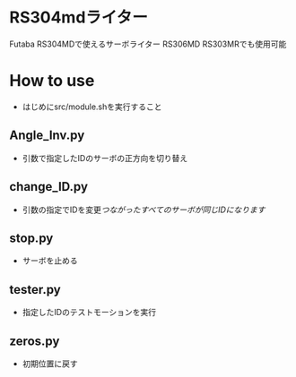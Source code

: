 # RS304mdライター
Futaba RS304MDで使えるサーボライター
RS306MD RS303MRでも使用可能

# How to use
* はじめにsrc/module.shを実行すること

## Angle_Inv.py
* 引数で指定したIDのサーボの正方向を切り替え
## change_ID.py
* 引数の指定でIDを変更*つながったすべてのサーボが同じIDになります*
## stop.py
* サーボを止める
## tester.py
* 指定したIDのテストモーションを実行
## zeros.py
* 初期位置に戻す
